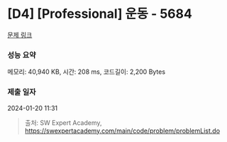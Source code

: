 # [D4] [Professional] 운동 - 5684 

[문제 링크](https://swexpertacademy.com/main/code/problem/problemDetail.do?contestProbId=AWXRxnnah2sDFAUo) 

### 성능 요약

메모리: 40,940 KB, 시간: 208 ms, 코드길이: 2,200 Bytes

### 제출 일자

2024-01-20 11:31



> 출처: SW Expert Academy, https://swexpertacademy.com/main/code/problem/problemList.do
